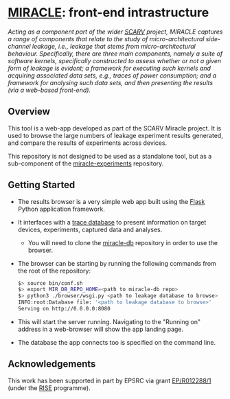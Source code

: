 # [MIRACLE](https://github.com/scarv/miracle): front-end intrastructure

<!--- -------------------------------------------------------------------- --->

*Acting as a component part of the wider
[SCARV](https://www.scarv.org)
project,
MIRACLE captures a range of components that relate to the study of 
micro-architectural side-channel leakage, i.e., leakage that stems
from micro-architectural behaviour.  Specifically, there are three
main components, namely
a suite of software kernels, specifically constructed to assess
whether or not a given form of leakage is evident;
a framework for executing such kernels and acquiring associated
data sets, e.g., traces of power consumption;
and
a framework for analysing such data sets, and then presenting 
the results (via a web-based front-end).*

<!--- -------------------------------------------------------------------- --->

## Overview

This tool is a web-app developed as part of the SCARV Miracle project.
It is used to browse the large numbers of leakage experiment results
generated, and compare the results of experiments across devices.

This repository is not designed to be used as a standalone tool, but
as a sub-component of the
[miracle-experiments](https://github.com/scarv/miracle-experiments)
repository.

## Getting Started

- The results browser is a very simple web app built using the
  [Flask](https://flask.palletsprojects.com/en/1.1.x/)
  Python application framework.

- It interfaces with a 
  [trace database](https://github.com/scarv/miracle-db) to present
  information on target devices, experiments, captured data
  and analyses.

  - You will need to clone the 
    [miracle-db](https://github.com/scarv/miracle-db)
    repository in order to use the browser.

- The browser can be starting by running the following commands
  from the root of the repository:

  ```sh
  $> source bin/conf.sh
  $> export MIR_DB_REPO_HOME=<path to miracle-db repo>
  $> python3 ./browser/wsgi.py <path to leakage database to browse>
  INFO:root:Database file: '<path to leakage database to browse>'
  Serving on http://0.0.0.0:8080
  ```

- This will start the server running.
  Navigating to the "Running on" address in a web-browser will show
  the app landing page.

- The database the app connects too is specified on the command line.

<!--- -------------------------------------------------------------------- --->

## Acknowledgements

This work has been supported in part
by EPSRC via grant
[EP/R012288/1](https://gow.epsrc.ukri.org/NGBOViewGrant.aspx?GrantRef=EP/R012288/1) (under the [RISE](http://www.ukrise.org) programme).

<!--- -------------------------------------------------------------------- --->
